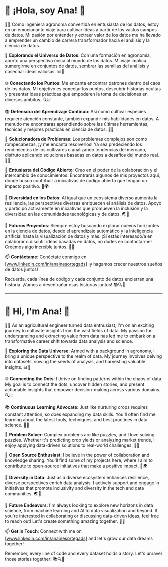# 🌱 ¡Hola, soy Ana! 🌱

👩‍🌾 Como ingeniera agrónoma convertida en entusiasta de los datos, estoy en un emocionante viaje para cultivar ideas a partir de los vastos campos de datos. Mi pasión por entender y extraer valor de los datos me ha llevado a emprender un cambio de carrera transformador hacia el análisis y la ciencia de datos.

🔬 **Explorando el Universo de Datos**: Con una formación en agronomía, aporto una perspectiva única al mundo de los datos. Mi viaje implica sumergirme en conjuntos de datos, sembrar las semillas del análisis y cosechar ideas valiosas. 📊🌾

🌐 **Conectando los Puntos**: Me encanta encontrar patrones dentro del caos de los datos. Mi objetivo es conectar los puntos, descubrir historias ocultas y presentar ideas prácticas que empoderen la toma de decisiones en diversos ámbitos. 🔍📈

📚 **Defensora del Aprendizaje Continuo**: Así como cultivar especies requiere atención constante, también expandir mis habilidades en datos. A menudo me encontrarás aprendiendo sobre las últimas herramientas, técnicas y mejores prácticas en ciencia de datos. 🧠📖

🧩 **Solucionadora de Problemas**: Los problemas complejos son como rompecabezas, ¡y me encanta resolverlos! Ya sea predeciendo los rendimientos de los cultivares o analizando tendencias del mercado, disfruto aplicando soluciones basadas en datos a desafíos del mundo real. 🧩🔑

🚀 **Entusiasta del Código Abierto**: Creo en el poder de la colaboración y el intercambio de conocimientos. Encontrarás algunos de mis proyectos aquí, donde busco contribuir a iniciativas de código abierto que tengan un impacto positivo. 👥🌍

🌈 **Diversidad en los Datos**: Al igual que un ecosistema diverso aumenta la resiliencia, las perspectivas diversas enriquecen el análisis de datos. Apoyo y participo activamente en iniciativas que promueven la inclusión y la diversidad en las comunidades tecnológicas y de datos. 🌏🤝

🎯 **Futuros Proyectos**: Siempre estoy buscando explorar nuevos horizontes en la ciencia de datos, desde el aprendizaje automático y la inteligencia artificial hasta la visualización de datos y más. ¡Si estás interesado/a en colaborar o discutir ideas basadas en datos, no dudes en contactarme! Creemos algo increíble juntos. 🌠💬

📫 **Contáctame**: Conéctate conmigo en [www.linkedin.com/in/anainesortegads] ¡y hagamos crecer nuestros sueños de datos juntos!

Recuerda, cada línea de código y cada conjunto de datos encierran una historia. ¡Vamos a desentrañar esas historias juntos! 📚🔍🌟

--------------------------------------------------------------------------------------------------------------------------------------------------------------------

# 🌱 Hi, I'm Ana! 🌱

👩‍🌾 As an agricultural engineer turned data enthusiast, I'm on an exciting journey to cultivate insights from the vast fields of data. My passion for understanding and extracting value from data has led me to embark on a transformative career shift towards data analysis and science.

🔬 **Exploring the Data Universe**: Armed with a background in agronomy, I bring a unique perspective to the realm of data. My journey involves delving into datasets, sowing the seeds of analysis, and harvesting valuable insights. 📊🌾

🌐 **Connecting the Dots**: I thrive on finding patterns within the chaos of data. My goal is to connect the dots, uncover hidden stories, and present actionable insights that empower decision-making across various domains. 🔍📈

📚 **Continuous Learning Advocate**: Just like nurturing crops requires constant attention, so does expanding my data skills. You'll often find me learning about the latest tools, techniques, and best practices in data science. 🧠📖

🧩 **Problem Solver**: Complex problems are like puzzles, and I love solving puzzles. Whether it's predicting crop yields or analyzing market trends, I enjoy applying data-driven solutions to real-world challenges. 🧩🔑

🚀 **Open Source Enthusiast**: I believe in the power of collaboration and knowledge sharing. You'll find some of my projects here, where I aim to contribute to open-source initiatives that make a positive impact. 👥🌍

🌈 **Diversity in Data**: Just as a diverse ecosystem enhances resilience, diverse perspectives enrich data analysis. I actively support and engage in initiatives that promote inclusivity and diversity in the tech and data communities. 🌏🤝

🎯 **Future Endeavors**: I'm always looking to explore new horizons in data science, from machine learning and AI to data visualization and beyond. If you're interested in collaborating or discussing data-driven ideas, feel free to reach out! Let's create something amazing together. 🌠💬

📫 **Get in Touch**: Connect with me on [www.linkedin.com/in/anainesortegads] and let's grow our data dreams together!

Remember, every line of code and every dataset holds a story. Let's unravel those stories together! 📚🔍🌟

